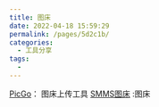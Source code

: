 ```yaml
---
title: 图床
date: 2022-04-18 15:59:29
permalink: /pages/5d2c1b/
categories:
  - 工具分享
tags:
  - 
---
```



[PicGo](https://github.com/Molunerfinn/PicGo)： 图床上传工具
[SMMS图床](https://sm.ms) :图床